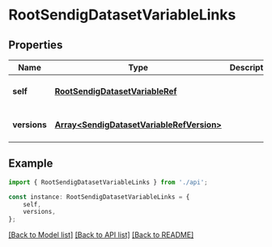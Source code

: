 # RootSendigDatasetVariableLinks


## Properties

Name | Type | Description | Notes
------------ | ------------- | ------------- | -------------
**self** | [**RootSendigDatasetVariableRef**](RootSendigDatasetVariableRef.md) |  | [optional] [default to undefined]
**versions** | [**Array&lt;SendigDatasetVariableRefVersion&gt;**](SendigDatasetVariableRefVersion.md) |  | [optional] [default to undefined]

## Example

```typescript
import { RootSendigDatasetVariableLinks } from './api';

const instance: RootSendigDatasetVariableLinks = {
    self,
    versions,
};
```

[[Back to Model list]](../README.md#documentation-for-models) [[Back to API list]](../README.md#documentation-for-api-endpoints) [[Back to README]](../README.md)
